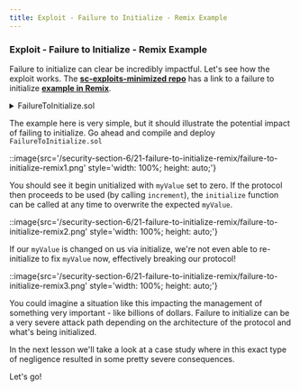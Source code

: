 ```yaml
---
title: Exploit - Failure to Initialize - Remix Example
---
```


### Exploit - Failure to Initialize - Remix Example

Failure to initialize can clear be incredibly impactful. Let's see how the exploit works. The [**sc-exploits-minimized repo**](https://github.com/Cyfrin/sc-exploits-minimized) has a link to a failure to initialize [**example in Remix**](https://remix.ethereum.org/#url=https://github.com/Cyfrin/sc-exploits-minimized/blob/main/src/failure-to-initialize/FailureToInitialize.sol&lang=en&optimize=false&runs=200&evmVersion=null&version=soljson-v0.8.20+commit.a1b79de6.js).

<details>
<summary>FailureToInitialize.sol</summary>

> **Note:** I've added the initializer modifier to our initialize function here. This is omitted in the video version of this lesson. Feel free to copy this contract into your Remix instance.

```js
// SPDX-License-Identifier: MIT
pragma solidity 0.8.20;

import "@openzeppelin/contracts/proxy/utils/Initializable.sol";

contract FailureToInitialize is Initializable {
    uint256 public myValue;
    bool public initialized;

    function initialize(uint256 _startingValue) public initializer{
        myValue = _startingValue;
        initialized = true;
    }

    // We should have a check here to make sure the contract was initialized!
    function increment() public {
        myValue++;
    }
}
```

</details>


The example here is very simple, but it should illustrate the potential impact of failing to initialize. Go ahead and compile and deploy `FailureToInitialize.sol`

::image{src='/security-section-6/21-failure-to-initialize-remix/failure-to-initialize-remix1.png' style='width: 100%; height: auto;'}

You should see it begin unitialized with `myValue` set to zero. If the protocol then proceeds to be used (by calling `increment`), the `initialize` function can be called at any time to overwrite the expected `myValue`.

::image{src='/security-section-6/21-failure-to-initialize-remix/failure-to-initialize-remix2.png' style='width: 100%; height: auto;'}

If our `myValue` is changed on us via initialize, we're not even able to re-initialize to fix `myValue` now, effectively breaking our protocol!

::image{src='/security-section-6/21-failure-to-initialize-remix/failure-to-initialize-remix3.png' style='width: 100%; height: auto;'}

You could imagine a situation like this impacting the management of something very important - like billions of dollars. Failure to initialize can be a very severe attack path depending on the architecture of the protocol and what's being initialized.

In the next lesson we'll take a look at a case study where in this exact type of negligence resulted in some pretty severe consequences.

Let's go!
